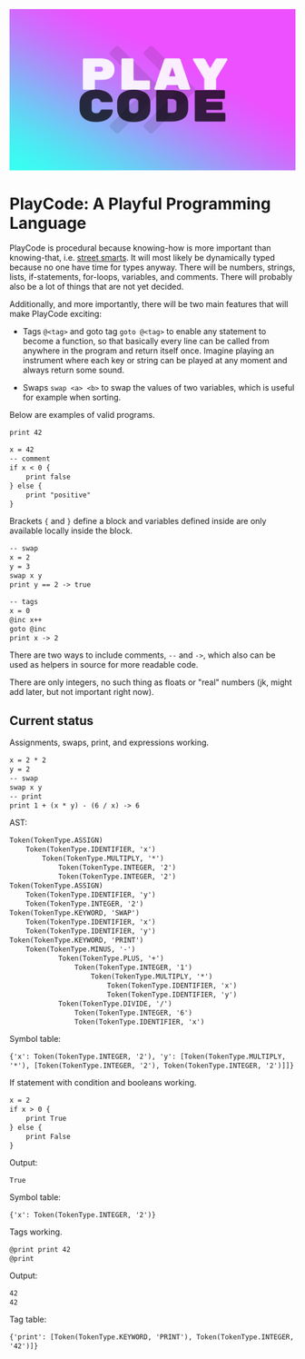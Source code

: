 ![](playcode.png)

# PlayCode: A Playful Programming Language

PlayCode is procedural because knowing-how is more important than knowing-that, i.e. [street smarts](https://en.wikipedia.org/wiki/Procedural_knowledge). It will most likely be dynamically typed because no one have time for types anyway. There will be numbers, strings, lists, if-statements, for-loops, variables, and comments. There will probably also be a lot of things that are not yet decided.

Additionally, and more importantly, there will be two main features that will make PlayCode exciting:

- Tags `@<tag>` and goto tag `goto @<tag>` to enable any statement to become a function, so that basically every line can be called from anywhere in the program and return itself once. Imagine playing an instrument where each key or string can be played at any moment and always return some sound.

- Swaps `swap <a> <b>` to swap the values of two variables, which is useful for example when sorting.

Below are examples of valid programs.

```
print 42
```

```
x = 42
-- comment
if x < 0 {
    print false
} else {
    print "positive"
}
```

Brackets `{` and `}` define a block and variables defined inside are only available locally inside the block.

```
-- swap
x = 2
y = 3
swap x y
print y == 2 -> true
```

```
-- tags
x = 0
@inc x++
goto @inc
print x -> 2
```

There are two ways to include comments, `--` and `->`, which also can be used as helpers in source for more readable code.

There are only integers, no such thing as floats or "real" numbers (jk, might add later, but not important right now).

## Current status

Assignments, swaps, print, and expressions working.

```
x = 2 * 2
y = 2
-- swap
swap x y
-- print
print 1 + (x * y) - (6 / x) -> 6
```

AST:

```
Token(TokenType.ASSIGN)
    Token(TokenType.IDENTIFIER, 'x')
        Token(TokenType.MULTIPLY, '*')
            Token(TokenType.INTEGER, '2')
            Token(TokenType.INTEGER, '2')
Token(TokenType.ASSIGN)
    Token(TokenType.IDENTIFIER, 'y')
    Token(TokenType.INTEGER, '2')
Token(TokenType.KEYWORD, 'SWAP')
    Token(TokenType.IDENTIFIER, 'x')
    Token(TokenType.IDENTIFIER, 'y')
Token(TokenType.KEYWORD, 'PRINT')
    Token(TokenType.MINUS, '-')
            Token(TokenType.PLUS, '+')
                Token(TokenType.INTEGER, '1')
                    Token(TokenType.MULTIPLY, '*')
                        Token(TokenType.IDENTIFIER, 'x')
                        Token(TokenType.IDENTIFIER, 'y')
            Token(TokenType.DIVIDE, '/')
                Token(TokenType.INTEGER, '6')
                Token(TokenType.IDENTIFIER, 'x')
```

Symbol table:

```
{'x': Token(TokenType.INTEGER, '2'), 'y': [Token(TokenType.MULTIPLY, '*'), [Token(TokenType.INTEGER, '2'), Token(TokenType.INTEGER, '2')]]}
```

If statement with condition and booleans working.

```
x = 2
if x > 0 {
    print True
} else {
    print False
}
```

Output:

```
True
```

Symbol table:

```
{'x': Token(TokenType.INTEGER, '2')}
```

Tags working.

```
@print print 42
@print
```

Output:

```
42
42
```

Tag table:

```
{'print': [Token(TokenType.KEYWORD, 'PRINT'), Token(TokenType.INTEGER, '42')]}
```
